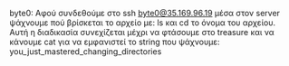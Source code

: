 byte0: Αφού συνδεθούμε στο ssh byte0@35.169.96.19 μέσα στον server ψάχνουμε πού βρίσκεται το αρχείο με: ls και cd το όνομα του αρχείου. Αυτή η διαδικασία συνεχίζεται μέχρι να φτάσουμε στο treasure και να κάνουμε cat για να εμφανιστεί το string που ψάχνουμε: you_just_mastered_changing_directories
